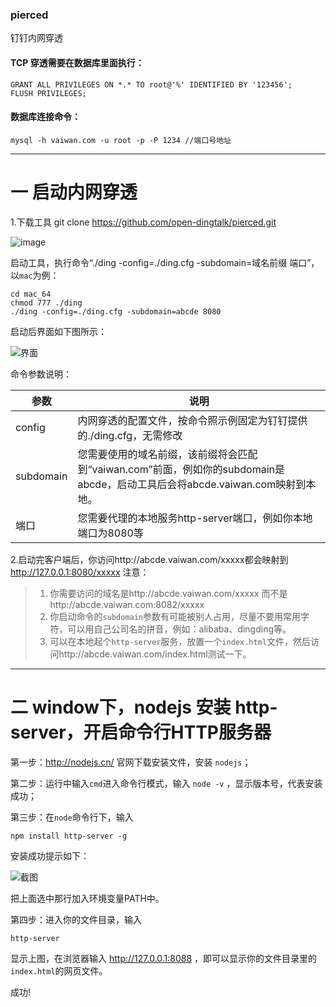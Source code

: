 ### pierced
钉钉内网穿透

#### TCP 穿透需要在数据库里面执行：
```
GRANT ALL PRIVILEGES ON *.* TO root@'%' IDENTIFIED BY '123456';
FLUSH PRIVILEGES;
```

#### 数据库连接命令：
```
mysql -h vaiwan.com -u root -p -P 1234 //端口号地址
```


---

# 一 启动内网穿透

1.下载工具
git clone https://github.com/open-dingtalk/pierced.git

![image](https://cdn-pub.yuque.com/lark/2018/png/bd935f2f-c3f8-44de-a658-a104bfdafc24.png)


启动工具，执行命令“./ding -config=./ding.cfg -subdomain=域名前缀 端口”，以`mac`为例：

```
cd mac_64
chmod 777 ./ding
./ding -config=./ding.cfg -subdomain=abcde 8080
```

启动后界面如下图所示：

![界面](https://cdn-pub.yuque.com/lark/2018/png/ddfd9389-58b6-43b4-adf9-f8db52f25bba.png)

命令参数说明：

参数|说明
--|--|
config|内网穿透的配置文件，按命令照示例固定为钉钉提供的./ding.cfg，无需修改
subdomain|您需要使用的域名前缀，该前缀将会匹配到“vaiwan.com”前面，例如你的subdomain是abcde，启动工具后会将abcde.vaiwan.com映射到本地。
端口|您需要代理的本地服务http-server端口，例如你本地端口为8080等

2.启动完客户端后，你访问http://abcde.vaiwan.com/xxxxx都会映射到 http://127.0.0.1:8080/xxxxx
注意：

 >1. 你需要访问的域名是http://abcde.vaiwan.com/xxxxx 而不是http://abcde.vaiwan.com:8082/xxxxx
 >2. 你启动命令的`subdomain`参数有可能被别人占用，尽量不要用常用字符，可以用自己公司名的拼音，例如：alibaba、dingding等。
 >3. 可以在本地起个`http-server`服务，放置一个`index.html`文件，然后访问http://abcde.vaiwan.com/index.html测试一下。


---

# 二 window下，nodejs 安装 http-server，开启命令行HTTP服务器

第一步：http://nodejs.cn/  官网下载安装文件，安装 `nodejs`；

第二步：运行中输入`cmd`进入命令行模式，输入  `node -v` ，显示版本号，代表安装成功；

第三步：在`node`命令行下，输入
```
npm install http-server -g
```

安装成功提示如下：

![截图](https://images2017.cnblogs.com/blog/350759/201709/350759-20170905114338538-844374718.png)

把上面选中那行加入环境变量PATH中。

第四步：进入你的文件目录，输入
```
http-server
```



显示上图，在浏览器输入 http://127.0.0.1:8088 ，即可以显示你的文件目录里的`index.html`的网页文件。

成功!
